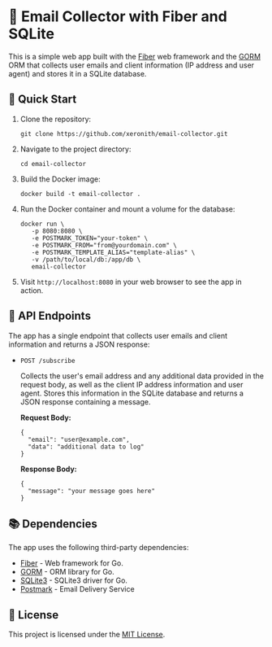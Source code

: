 # 📩 Email Collector with Fiber and SQLite

This is a simple web app built with the [Fiber](https://github.com/gofiber/fiber) web framework and the [GORM](https://gorm.io) ORM that collects user emails and client information (IP address and user agent) and stores it in a SQLite database.

## 🚀 Quick Start

1. Clone the repository:
   ```
   git clone https://github.com/xeronith/email-collector.git
   ```

2. Navigate to the project directory:
   ```
   cd email-collector
   ```

3. Build the Docker image:
   ```
   docker build -t email-collector .
   ```

4. Run the Docker container and mount a volume for the database:
   ```
   docker run \
      -p 8080:8080 \
      -e POSTMARK_TOKEN="your-token" \
      -e POSTMARK_FROM="from@yourdomain.com" \
      -e POSTMARK_TEMPLATE_ALIAS="template-alias" \
      -v /path/to/local/db:/app/db \
      email-collector
   ```

5. Visit `http://localhost:8080` in your web browser to see the app in action.

## 📝 API Endpoints

The app has a single endpoint that collects user emails and client information and returns a JSON response:

- `POST /subscribe`

  Collects the user's email address and any additional data provided in the request body, as well as the client IP address information and user agent. Stores this information in the SQLite database and returns a JSON response containing a message.

  **Request Body:**
  ```
  {
    "email": "user@example.com",
    "data": "additional data to log"
  }
  ```

  **Response Body:**
  ```
  {
    "message": "your message goes here"
  }
  ```

## 📚 Dependencies

The app uses the following third-party dependencies:

- [Fiber](https://github.com/gofiber/fiber) - Web framework for Go.
- [GORM](https://gorm.io) - ORM library for Go.
- [SQLite3](https://github.com/mattn/go-sqlite3) - SQLite3 driver for Go.
- [Postmark](https://postmarkapp.com) - Email Delivery Service

## 📝 License

This project is licensed under the [MIT License](LICENSE).
